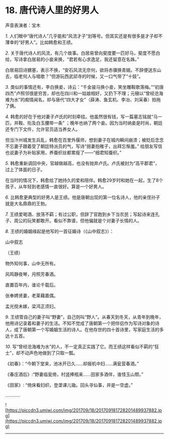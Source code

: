 # 18. 唐代诗人里的好男人

声音表演者：宝木

 *1.* 人们眼中“唐代诗人”几乎能和“风流才子”划等号。但其实还是有很多是才子却不薄幸的“好男人”。比如韩愈和王绩。

 *2.* 关于唐代诗人的风流，有几个故事。白居易曾向斐度要一匹好马，斐度不愿白给，写诗拿白居易的小妾来换，“君若有心求逸足，我还留意在名姝。”

白居易回诗搪塞，表示不换，“安石风流无奈何，欲将赤骥换青娥。不辞便送东山去，临老何人与唱歌？”但游玩西武邱寺的时候，又一口气带了“十妓”。

 *3.* 类似的事情还有，李白换妾，诗云：“千金骏马换小妾，笑坐雕鞍歌落梅。”“初唐四杰”卢照邻很是穷苦，却也在四川和一姑娘相好，又扔下不理；元稹以“曾经沧海难为水”的痴情闻名，却与唐代“四大才女”（薛涛、鱼玄机、李冶、刘采春）拍拖了俩。

 *4.* 韩愈的好在于他对妻子卢氏的时刻牵挂。他虽然很有钱，写一篇墓志铭就“马一匹，并鞍、衔及白玉腰带一条” ；晚年也纳了两个妾。因为当时纳妾是时尚，朝廷还专门下文件，允许官员适当养女人。

但当汴州城发生兵乱，韩愈在百里外偃师，想到妻子在城内瞬间崩溃；被贬后念念不忘妻子跟着受了朝廷特派员的气，写诗“弱妻抱稚子，出拜忘惭羞。” 给朋友写信也说妻子为补贴家用，养蚕织丝都累瘦了——“细君知蚕织。”

 *5.* 韩愈重新调回中央，官越做越高，也没有抛弃卢氏。卢氏被封为“高平郡君”，过上了体面的日子。

在当时的情况下，韩愈给了她持久的爱和陪伴。韩愈29岁时和她在一起，生了8个孩子，从年轻到老感情一直很好。算是一个好男人。

 *6.* 比韩愈更典型的好男人是王绩。他是唐朝出现的第一位名诗人，他的亲侄孙子就是大名鼎鼎的王勃。

 *7.* 王绩爱喝酒、放荡不羁；有过公职，但辞了官跑到乡下当农民；写起诗来连孔子、周公的玩笑都敢开。看似不靠谱，但他偏就是个对妻子长情的人。

 *8.* 王绩的婚姻缘起是他写的一首征婚诗（《山中叙志》）：

山中叙志

（王绩）

物外知何事，山中无所有。

风鸣静夜琴，月照芳春酒。

直置百年内，谁论千载后。

张奉娉贤妻，老莱藉嘉偶。

孟光傥未嫁，梁鸿正须妇。

 *9.* 王绩管自己的妻子叫“野妻”，自己则叫“野人”。从春天到冬天，从青年到晚年，他用诗记录着和妻子的生活。不知不觉成了唐朝第一个把伴侣作为写诗对象的诗人，成了唐朝第一个写婚姻生活的诗人。在他存世的四十首诗里，写家庭生活的多达十五首。

 *10.* 写“曾经沧海难为水”的人，不一定真正实践了它。而王绩这样看似不羁的“狂士”，却不动声色地做到了只取一瓢。

《初春》：“今朝下堂来，池冰开已久......却报机中妇......满瓮营春酒。”

《春庄酒后》:“野妻临瓮倚，村竖捧瓶来......田家多酒伴，谁怪玉山颓。”

《田家》: “倚床看妇织，登垄课儿锄。回头寻仙事，并是一空虚。”

…………

![https://piccdn3.umiwi.com/img/201709/18/201709181728201489937882.jpg](https://piccdn3.umiwi.com/img/201709/18/201709181728201489937882.jpg)

---
